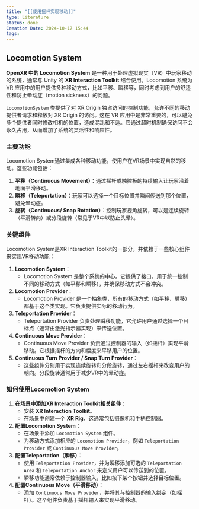 ```yaml
---
title: "[[使用摇杆实现移动]]"
type: Literature
status: done
Creation Date: 2024-10-17 15:44
tags:
---
```

## Locomotion System
**OpenXR 中的 Locomotion System** 是一种用于处理虚拟现实（VR）中玩家移动的系统，通常与 Unity 的 **XR Interaction Toolkit** 结合使用。Locomotion 系统为 VR 应用中的用户提供多种移动方式，比如平移、瞬移等，同时考虑到用户的舒适性和防止晕动症（motion sickness）的问题。

`LocomotionSystem` 类提供了对 XR Origin 独占访问的控制功能，允许不同的移动提供者请求和释放对 XR Origin 的访问。这在 VR 应用中是非常重要的，可以避免多个提供者同时修改相机的位置，造成混乱和不适。它通过超时机制确保访问不会永久占用，从而增加了系统的灵活性和响应性。

### 主要功能
Locomotion System通过集成各种移动功能，使用户在VR场景中实现自然的移动。这些功能包括：
1. **平移（Continuous Movement）**：通过摇杆或触控板的持续输入让玩家沿着地面平滑移动。
2. **瞬移（Teleportation）**：玩家可以选择一个目标位置并瞬间传送到那个位置，避免晕动症。
3. **旋转（Continuous/ Snap Rotation）**：控制玩家视角旋转，可以是连续旋转（平滑转向）或分段旋转（常见于VR中以防止头晕）。
### 关键组件
Locomotion System是XR Interaction Toolkit的一部分，并依赖于一些核心组件来实现VR移动功能：
1. **Locomotion System**：
    - Locomotion System 是整个系统的中心。它提供了接口，用于统一控制不同的移动方式（如平移和瞬移），并确保移动方式不会冲突。
2. **Locomotion Provider**：
    - Locomotion Provider 是一个抽象类，所有的移动方式（如平移、瞬移）都基于这个类实现。它负责提供实际的移动行为。
3. **Teleportation Provider**：
    - Teleportation Provider 负责处理瞬移功能，它允许用户通过选择一个目标点（通常由激光指示器实现）来传送位置。
4. **Continuous Move Provider**：
    - Continuous Move Provider 负责通过控制器的输入（如摇杆）实现平滑移动。它根据摇杆的方向和幅度来平移用户的位置。
5. **Continuous Turn Provider / Snap Turn Provider**：
    - 这些组件分别用于实现连续旋转和分段旋转，通过左右摇杆来改变用户的朝向。分段旋转通常用于减少VR中的晕动症。
### 如何使用Locomotion System
1. **在场景中添加XR Interaction Toolkit相关组件**：
    - 安装 **XR Interaction Toolkit**。
    - 在场景中创建一个 **XR Rig**，这通常包括摄像机和手柄控制器。
2. **配置Locomotion System**：
    - 在场景中添加 `Locomotion System` 组件。
    - 为移动方式添加相应的 `Locomotion Provider`，例如 `Teleportation Provider` 或 `Continuous Move Provider`。
3. **配置Teleportation（瞬移）**：
    - 使用 `Teleportation Provider`，并为瞬移添加可选的 `Teleportation Area` 和 `Teleportation Anchor` 来定义用户可以传送到的位置。
    - 瞬移功能通常依赖于控制器输入，比如按下某个按钮并选择目标位置。
4. **配置Continuous Move（平滑移动）**：
    - 添加 `Continuous Move Provider`，并将其与控制器的输入绑定（如摇杆）。这个组件负责基于摇杆输入来实现平滑移动。
